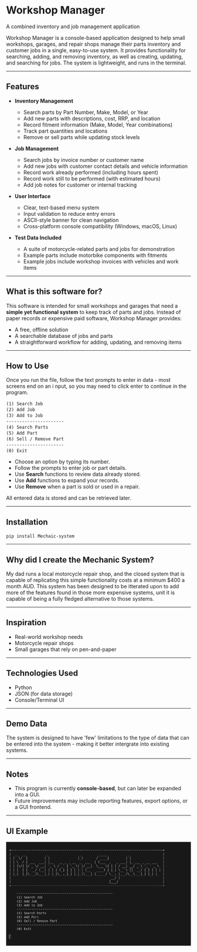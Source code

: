 # Workshop Manager

A combined inventory and job management application

Workshop Manager is a console-based application designed to help small workshops, garages, and repair shops manage their parts inventory and customer jobs in a single, easy-to-use system. It provides functionality for searching, adding, and removing inventory, as well as creating, updating, and searching for jobs. The system is lightweight, and runs in the terminal.

---

## Features

* **Inventory Management**

  * Search parts by Part Number, Make, Model, or Year
  * Add new parts with descriptions, cost, RRP, and location
  * Record fitment information (Make, Model, Year combinations)
  * Track part quantities and locations
  * Remove or sell parts while updating stock levels

* **Job Management**

  * Search jobs by invoice number or customer name
  * Add new jobs with customer contact details and vehicle information
  * Record work already performed (including hours spent)
  * Record work still to be performed (with estimated hours)
  * Add job notes for customer or internal tracking

* **User Interface**

  * Clear, text-based menu system
  * Input validation to reduce entry errors
  * ASCII-style banner for clean navigation
  * Cross-platform console compatibility (Windows, macOS, Linux)

* **Test Data Included**

  * A suite of motorcycle-related parts and jobs for demonstration
  * Example parts include motorbike components with fitments
  * Example jobs include workshop invoices with vehicles and work items

---

## What is this software for?

This software is intended for small workshops and garages that need a **simple yet functional system** to keep track of parts and jobs. Instead of paper records or expensive paid software, Workshop Manager provides:

* A free, offline solution
* A searchable database of jobs and parts
* A straightforward workflow for adding, updating, and removing items

---

## How to Use

Once you run the file, follow the text prompts to enter in data - most screens end on an i nput, so you may need to click enter to continue in the program.

```
(1) Search Job  
(2) Add Job  
(3) Add to Job  
----------------------  
(4) Search Parts  
(5) Add Part  
(6) Sell / Remove Part  
----------------------  
(0) Exit  
```

* Choose an option by typing its number.
* Follow the prompts to enter job or part details.
* Use **Search** functions to review data already stored.
* Use **Add** functions to expand your records.
* Use **Remove** when a part is sold or used in a repair.

All entered data is stored and can be retrieved later.

---

## Installation

```
pip install Mechaic-system 
```
---

## Why did I create the Mechanic System?

My dad runs a local motorcycle repair shop, and the closed system that is capable of replicating this simple functionality costs at a minimum $400 a month AUD. This system has been designed to be itterated upon to add more of the features found in those more expensive systems, unit it is capable of being a fully fledged alternative to those systems.

---

## Inspiration

* Real-world workshop needs
* Motorcycle repair shops
* Small garages that rely on pen-and-paper

---

## Technologies Used

* Python
* JSON (for data storage)
* Console/Terminal UI

---

## Demo Data

The system is designed to have 'few' limitations to the type of data that can be entered into the system - making it better intergrate into existing systems.

---

## Notes

* This program is currently **console-based**, but can later be expanded into a GUI.
* Future improvements may include reporting features, export options, or a GUI frontend.

---

## UI Example

![UI](images/UI_Example.png)